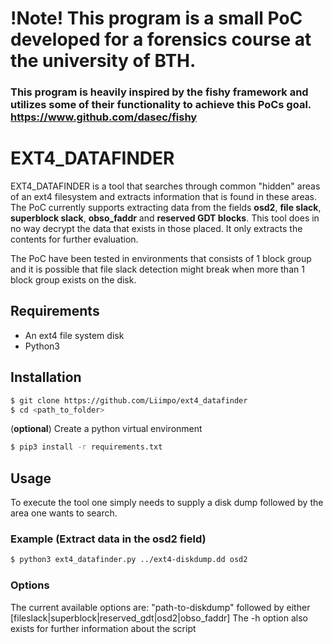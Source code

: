 # !Note! This program is a small PoC developed for a forensics course at the university of BTH.

### This program is heavily inspired by the fishy framework and utilizes some of their functionality to achieve this PoCs goal. https://www.github.com/dasec/fishy


# EXT4\_DATAFINDER
EXT4\_DATAFINDER is a tool that searches through common "hidden" areas of an ext4 filesystem and extracts information that is found in these areas. The PoC currently supports extracting data from the fields **osd2**, **file slack**, **superblock slack**, **obso_faddr** and **reserved GDT blocks**. This tool does in no way decrypt the data that exists in those placed. It only extracts the contents for further evaluation.

The PoC have been tested in environments that consists of 1 block group and it is possible that file slack detection might break when more than 1 block group exists on the disk.

## Requirements
* An ext4 file system disk
* Python3

## Installation
```bash
$ git clone https://github.com/Liimpo/ext4_datafinder
$ cd <path_to_folder>
```
(**optional**) Create a python virtual environment
```bash
$ pip3 install -r requirements.txt
```
## Usage
To execute the tool one simply needs to supply a disk dump followed by the area one wants to search.
### Example (Extract data in the osd2 field)
```bash
$ python3 ext4_datafinder.py ../ext4-diskdump.dd osd2
```

### Options
The current available options are:
"path-to-diskdump" followed by either [fileslack|superblock|reserved\_gdt|osd2|obso\_faddr]
The -h option also exists for further information about the script
